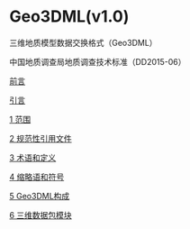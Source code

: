 Geo3DML(v1.0)
===

三维地质模型数据交换格式（Geo3DML）

中国地质调查局地质调查技术标准（DD2015-06）

[前言](./0.0-前言.md)

[引言](./0.1-引言.md)

[1 范围](./1.0-范围.md)

[2 规范性引用文件](./2.0-规范性引用文件.md)

[3 术语和定义](./3.0-术语和定义.md)

[4 缩略语和符号](./4.0-缩略语和符号.md)

[5 Geo3DML构成](./5.0-Geo3DML构成.md)

[6 三维数据包模块](./6.0-三维数据包模块.md)
